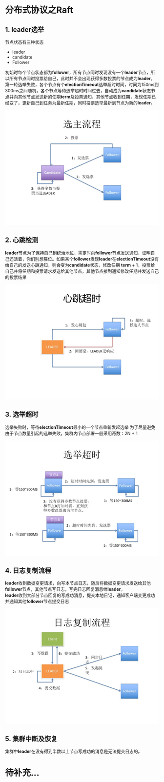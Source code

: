 <!--
 * @Description: 
 * @Author: ddq
 * @Date: 2019-12-19 10:21:06
 * @LastEditors  : ddq
 * @LastEditTime : 2019-12-19 10:22:58
 -->
# 分布式协议之Raft
## 1. leader选举
节点状态有三种状态  
* leader
* candidate
* Follower

初始时每个节点状态都为**follower**，所有节点同时发现没有一个**leader**节点，所以所有节点同时投票给自己，此时并不会出现获得多数投票的节点成为**leader**。第一轮选举失败，各个节点有个**electionTimeout**选举超时时间，时间为150ms到300ms之间随机，各个节点等待选举超时时间过去，自动成为**candidate**状态节点并向其他节点发送新的任期**term**及投票通知，其他节点收到任期，发现任期已经变了，更新自己到任务为最新任期，同时投票选举最新到节点为新的**leader**。

![problem](/分布式协议/resource/选举.jpeg '选举')

## 2. 心跳检测
**leader**节点为了保持自己到统治地位，需定时向**follower**节点发送通知，证明自己还活着，你们别想篡位。如果某个**follower**发现**leader**在**electionTimeout**没有给自己的发送心跳通知，则会变为**candidate**状态，修改任期 **term** + 1，投票给自己并将任期和投票请求发送给其他节点，其他节点接到通知修改任期并发送自己的投票结果

![problem](/分布式协议/resource/心跳检测.jpeg '心跳检测')

## 3. 选举超时
选举失败时，等待**electionTimeout**最小的一个节点重新发起选举
为了尽量避免由于节点数量引起的选举失败，集群内节点部署一般采用奇数：2N + 1

![problem](/分布式协议/resource/选举超时.jpeg '选举超时')

## 4. 日志复制流程
**leader**收到数据变更请求，向写本节点日志，随后将数据变更请求发送给其他**follower**节点，其他节点写日志，写完日志回复消息给**leader**。  
**leader**收到大部分节点回复的写成功消息，提交本地日记，通知客户端变更成功并通知其他**follower**节点提交日志

![problem](/分布式协议/resource/日志复制.jpeg '日志复制')

## 5. 集群中断及恢复
集群中**leader**在没有得到半数以上节点写成功的消息是无法提交日志的。

# **待补充...**



